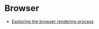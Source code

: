 # Browser

- [Exploring the browser rendering process](https://abhisaha.com/blog/exploring-browser-rendering-process)